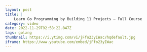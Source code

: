 ```yaml
---
layout: post
title: |
    Learn Go Programming by Building 11 Projects – Full Course
category: video
date: 2022-11-29T02:58:22.847Z
tags: golang
thumbnail: https://i.ytimg.com/vi/jFfo23yIWac/hqdefault.jpg
iframe: https://www.youtube.com/embed/jFfo23yIWac
---
```

